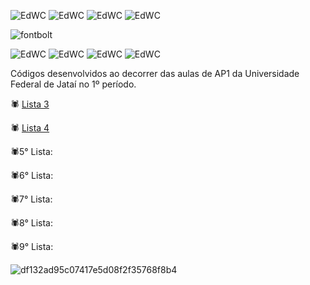 ![EdWC](https://github.com/niicfsz/Codigos_de_AP1/assets/167145187/4faa9f3d-39b9-4a33-8d37-91c2906e97b2) ![EdWC](https://github.com/niicfsz/Codigos_de_AP1/assets/167145187/4faa9f3d-39b9-4a33-8d37-91c2906e97b2) ![EdWC](https://github.com/niicfsz/Codigos_de_AP1/assets/167145187/4faa9f3d-39b9-4a33-8d37-91c2906e97b2) ![EdWC](https://github.com/niicfsz/Codigos_de_AP1/assets/167145187/4faa9f3d-39b9-4a33-8d37-91c2906e97b2) 

![fontbolt](https://github.com/niicfsz/Codigos_de_AP1/assets/167145187/84225f0f-d9c3-42c1-a4c9-3c3c067a82c6)

![EdWC](https://github.com/niicfsz/Codigos_de_AP1/assets/167145187/0cd38a6e-6247-4a61-afe2-f9595af23074) ![EdWC](https://github.com/niicfsz/Codigos_de_AP1/assets/167145187/4faa9f3d-39b9-4a33-8d37-91c2906e97b2) ![EdWC](https://github.com/niicfsz/Codigos_de_AP1/assets/167145187/4faa9f3d-39b9-4a33-8d37-91c2906e97b2) ![EdWC](https://github.com/niicfsz/Codigos_de_AP1/assets/167145187/4faa9f3d-39b9-4a33-8d37-91c2906e97b2) 


Códigos desenvolvidos ao decorrer das aulas de AP1 da Universidade Federal de Jataí no 1º período.

🕷️ [Lista 3](https://github.com/niicfsz/Codigos_de_AP1/tree/main/Lista%203)

🕷️ [Lista 4](https://github.com/niicfsz/Codigos_de_AP1/tree/main/Lista%204)

🕷️5° Lista:

🕷️6° Lista:

🕷️7° Lista:

🕷️8° Lista:

🕷️9° Lista:

![df132ad95c07417e5d08f2f35768f8b4](https://github.com/niicfsz/Codigos_de_AP1/assets/167145187/25ff0467-7a38-44d7-b3be-6d6bb0726559)
